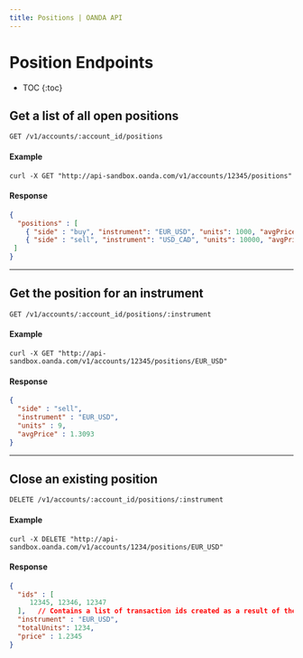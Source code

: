 ```yaml
---
title: Positions | OANDA API
---
```


# Position Endpoints

* TOC
{:toc}


## Get a list of all open positions

    GET /v1/accounts/:account_id/positions 

#### Example
    curl -X GET "http://api-sandbox.oanda.com/v1/accounts/12345/positions"

#### Response

~~~json
{
  "positions" : [
    { "side" : "buy", "instrument": "EUR_USD", "units": 1000, "avgPrice": 25.23 },
    { "side" : "sell", "instrument": "USD_CAD", "units": 10000, "avgPrice": 325.56 }
 ]
}
~~~

----

## Get the position for an instrument

    GET /v1/accounts/:account_id/positions/:instrument

#### Example
    curl -X GET "http://api-sandbox.oanda.com/v1/accounts/12345/positions/EUR_USD"

#### Response

~~~json
{
  "side" : "sell",
  "instrument" : "EUR_USD",
  "units" : 9,
  "avgPrice" : 1.3093
}
~~~

----

## Close an existing position 

    DELETE /v1/accounts/:account_id/positions/:instrument

#### Example
    curl -X DELETE "http://api-sandbox.oanda.com/v1/accounts/1234/positions/EUR_USD"

#### Response

~~~json
{
  "ids" : [
     12345, 12346, 12347
  ],   // Contains a list of transaction ids created as a result of the close position, including the id of the trades that were closed
  "instrument" : "EUR_USD",
  "totalUnits": 1234,
  "price" : 1.2345
}
~~~


